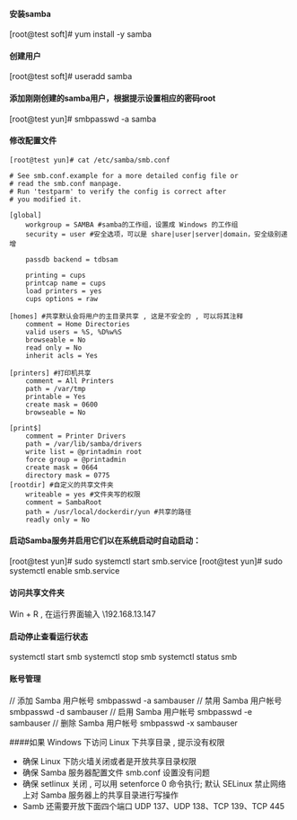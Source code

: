 #### 安装samba
[root@test soft]# yum install -y samba

#### 创建用户
[root@test soft]# useradd samba
#### 添加刚刚创建的samba用户，根据提示设置相应的密码root
[root@test yun]# smbpasswd -a samba

#### 修改配置文件
```
[root@test yun]# cat /etc/samba/smb.conf

# See smb.conf.example for a more detailed config file or
# read the smb.conf manpage.
# Run 'testparm' to verify the config is correct after
# you modified it.

[global]
	workgroup = SAMBA #samba的工作组，设置成 Windows 的工作组
	security = user #安全选项，可以是 share|user|server|domain，安全级别递增

	passdb backend = tdbsam

	printing = cups
	printcap name = cups
	load printers = yes
	cups options = raw

[homes] #共享默认会将用户的主目录共享 , 这是不安全的 , 可以将其注释
	comment = Home Directories
	valid users = %S, %D%w%S
	browseable = No
	read only = No
	inherit acls = Yes

[printers] #打印机共享
	comment = All Printers
	path = /var/tmp
	printable = Yes
	create mask = 0600
	browseable = No

[print$]
	comment = Printer Drivers
	path = /var/lib/samba/drivers
	write list = @printadmin root
	force group = @printadmin
	create mask = 0664
	directory mask = 0775
[rootdir] #自定义的共享文件夹
	writeable = yes #文件夹写的权限
	comment = SambaRoot
	path = /usr/local/dockerdir/yun #共享的路径
	readly only = No
```

#### 启动Samba服务并启用它们以在系统启动时自动启动：
[root@test yun]# sudo systemctl start smb.service
[root@test yun]# sudo systemctl enable smb.service

#### 访问共享文件夹
Win + R , 在运行界面输入 \192.168.13.147

#### 启动停止查看运行状态
systemctl start smb
systemctl stop smb
systemctl status smb

#### 账号管理
// 添加 Samba 用户帐号
smbpasswd -a sambauser 
// 禁用 Samba 用户帐号
smbpasswd -d sambauser
// 启用 Samba 用户帐号
smbpasswd -e sambauser
// 删除 Samba 用户帐号
smbpasswd -x sambauser
 
 
####如果 Windows 下访问 Linux 下共享目录 , 提示没有权限

+ 确保 Linux 下防火墙关闭或者是开放共享目录权限
+ 确保 Samba 服务器配置文件 smb.conf 设置没有问题
+ 确保 setlinux 关闭 , 可以用 setenforce 0 命令执行; 默认 SELinux 禁止网络上对 Samba 服务器上的共享目录进行写操作
+ Samb 还需要开放下面四个端口 UDP 137、UDP 138、TCP 139、TCP 445